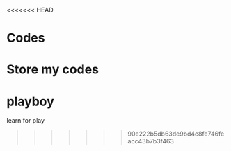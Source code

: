 <<<<<<< HEAD
# Codes
Store my codes
=======
# playboy
learn for play
>>>>>>> 90e222b5db63de9bd4c8fe746feacc43b7b3f463
